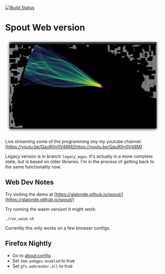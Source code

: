 [![Build Status](https://github.com/glalonde/spout/actions/workflows/ci.yml/badge.svg?branch=blade)](https://github.com/glalonde/spout/actions/workflows/ci.yml)

# Spout Web version

![Spout preview](./assets/spout_preview.png)

Live streaming some of the programming ony my youtube channel: [https://youtu.be/QauR0n0V48M](https://youtu.be/QauR0n0V48M) 

Legacy version is in branch `legacy_wgpu`. It's actually in a more complete state, but is based on older libraries. I'm in the process of getting back to the same functionality now.

## Web Dev Notes

Try visiting the demo at [https://glalonde.github.io/spout/](https://glalonde.github.io/spout/)

Try running the wasm version! It might work:
```
./run_wasm.sh
```

Currently this only works on a few browser configs.

## Firefox Nightly
- Go to [about:config](about:config)
- Set `dom.webgpu.enabled` to true
- Set `gfx.webrender.all` to true